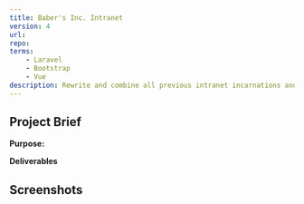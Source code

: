 ```yaml
---
title: Baber's Inc. Intranet
version: 4
url: 
repo: 
terms:
    - Laravel
    - Bootstrap
    - Vue
description: Rewrite and combine all previous intranet incarnations and separate the distinct companies while maintaining a single mega repo.
---
```


## Project Brief

**Purpose:** 

**Deliverables**

## Screenshots




